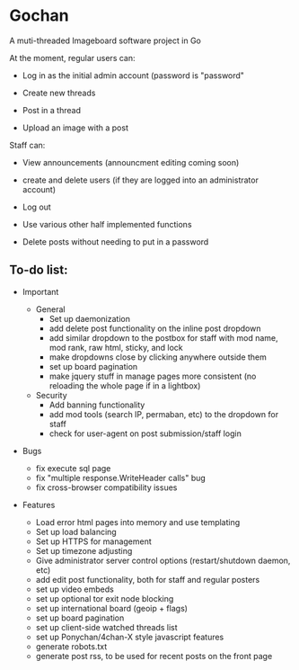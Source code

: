 # Gochan

A muti-threaded Imageboard software project in Go

At the moment, regular users can:

- Log in as the initial admin account (password is "password"

- Create new threads

- Post in a thread

- Upload an image with a post


Staff can:

- View announcements (announcment editing coming soon)

- create and delete users (if they are logged into an administrator account)

- Log out

- Use various other half implemented functions

- Delete posts without needing to put in a password

## To-do list:

+ Important
	* General
		- Set up daemonization
		- add delete post functionality on the inline post dropdown
		- add similar dropdown to the postbox for staff with mod name, mod rank, raw html, sticky, and lock
		- make dropdowns close by clicking anywhere outside them
		- set up board pagination
		- make jquery stuff in manage pages more consistent (no reloading the whole page if in a lightbox)
	* Security
		- Add banning functionality
		- add mod tools (search IP, permaban, etc) to the dropdown for staff
		- check for user-agent on post submission/staff login	
		
+ Bugs
	- fix execute sql page
	- fix "multiple response.WriteHeader calls" bug
	- fix cross-browser compatibility issues

+ Features
	- Load error html pages into memory and use templating
	- Set up load balancing
	- Set up HTTPS for management
	- Set up timezone adjusting
	- Give administrator server control options (restart/shutdown daemon, etc)
	- add edit post functionality, both for staff and regular posters
	- set up video embeds
	- set up optional tor exit node blocking
	- set up international board (geoip + flags)
	- set up board pagination
	- set up client-side watched threads list
	- set up Ponychan/4chan-X style javascript features
	- generate robots.txt
	- generate post rss, to be used for recent posts on the front page